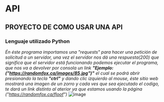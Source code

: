 # **API** 

## **PROYECTO DE COMO USAR UNA API**

### **Lenguaje utilizado Python**
_Én éste programa importamos una "requests" para hacer una petición de solicitud a un servidor, una vez el servidor nos dá una respuesta(200) que significa que el servidor está funcionando podemos ejecutar el programa, que nos va a devolver por consola un link **"Ejemplo:("https://randomfox.ca/images/85.jpg")"** el cual se podrá abrir presionando la tecla **"ctrl"** y dando clic izquierdo al mouse, éste sitio web mostrará una imagen de un zorro y cada ves que sea ejecutado el codigo, te dará un link distinto al aterior ya que estamos usando la página 
("https://randomfox.ca/floof")_
![image](https://user-images.githubusercontent.com/118028611/201490437-8ad684b1-5a98-4f50-a519-253fa6416e4b.png)
